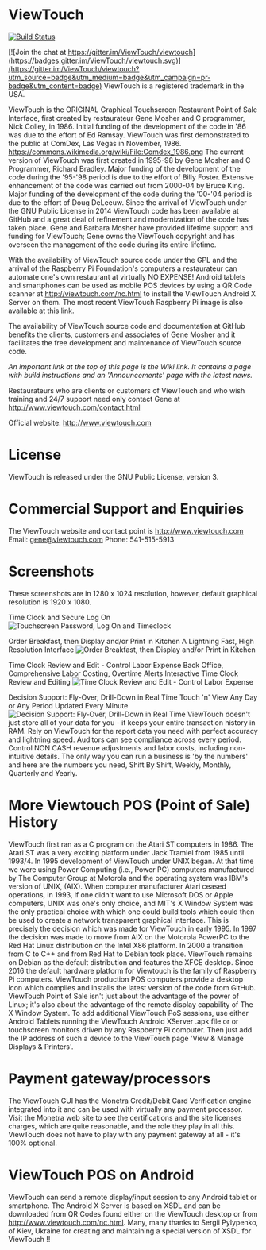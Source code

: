 ViewTouch
=========

[![Build Status](https://img.shields.io/travis/ViewTouch/viewtouch/master.svg?label=Travis)](https://travis-ci.org/ViewTouch/viewtouch/builds)

[![Join the chat at https://gitter.im/ViewTouch/viewtouch](https://badges.gitter.im/ViewTouch/viewtouch.svg)](https://gitter.im/ViewTouch/viewtouch?utm_source=badge&utm_medium=badge&utm_campaign=pr-badge&utm_content=badge)
ViewTouch is a registered trademark in the USA.

ViewTouch is the ORIGINAL Graphical Touchscreen Restaurant Point of Sale Interface, first created by restaurateur Gene Mosher and C programmer, Nick Colley, in 1986.  Initial funding of the development of the code in '86 was due to the effort of Ed Ramsay.  ViewTouch was first demonstrated to the public at ComDex, Las Vegas in November, 1986. https://commons.wikimedia.org/wiki/File:Comdex_1986.png  The current version of ViewTouch was first created in 1995-98 by Gene Mosher and C Programmer, Richard Bradley.  Major funding of the development of the code during the '95-'98 period is due to the effort of Billy Foster.  Extensive enhancement of the code was carried out from 2000-04 by Bruce King. Major funding of the development of the code during the '00-'04 period is due to the effort of Doug DeLeeuw.  Since the arrival of ViewTouch under the GNU Public License in 2014 ViewTouch code has been available at GitHub and a great deal of refinement and modernization of the code has taken place.  Gene and Barbara Mosher have provided lifetime support and funding for ViewTouch; Gene owns the ViewTouch copyright and has overseen the management of the code during its entire lifetime.

With the availability of ViewTouch source code under the GPL and the arrival of the Raspberry Pi Foundation's computers a restaurateur can automate one's own restaurant at virtually NO EXPENSE! Android tablets and smartphones can be used as mobile POS devices by using a QR Code scanner at http://viewtouch.com/nc.html to install the ViewTouch Android X Server on them. The most recent ViewTouch Raspberry Pi image is also available at this link.

The availability of ViewTouch source code and documentation at GitHub benefits the clients, customers and associates of Gene Mosher and it facilitates the free development and maintenance of ViewTouch source code.

_An important link at the top of this page is the Wiki link. It contains a page with build instructions and an 'Announcements' page with the latest news._

Restaurateurs who are clients or customers of ViewTouch and who wish training and 24/7 support need only contact Gene at http://www.viewtouch.com/contact.html

Official website: http://www.viewtouch.com

License
=========

ViewTouch is released under the GNU Public License, version 3.

Commercial Support and Enquiries
=========
The ViewTouch website and contact point is http://www.viewtouch.com  Email: gene@viewtouch.com  Phone: 541-515-5913

Screenshots
=========
These screenshots are in 1280 x 1024 resolution, however, default graphical resolution is 1920 x 1080.

Time Clock and Secure Log On
![Touchscreen Password, Log On and Timeclock](http://www.viewtouch.com/vtscrn1.png)

Order Breakfast, then Display and/or Print in Kitchen
A Lightning Fast, High Resolution Interface
![Order Breakfast, then Display and/or Print in Kitchen](http://www.viewtouch.com/vtscrn6.png)

Time Clock Review and Edit - Control Labor Expense 
Back Office, Comprehensive Labor Costing, Overtime Alerts
Interactive Time Clock Review and Editing
![Time Clock Review and Edit - Control Labor Expense ](http://www.viewtouch.com/vtscrn3.png)

Decision Support: Fly-Over, Drill-Down in Real Time
Touch 'n' View Any Day or Any Period Updated Every Minute
![Decision Support: Fly-Over, Drill-Down in Real Time](http://www.viewtouch.com/vtscrn5.png)
ViewTouch doesn't just store all of your data for you - it keeps your entire transaction history in RAM. Rely on ViewTouch for the report data you need with perfect accuracy and lightning speed. Auditors can see compliance across every period. Control NON CASH revenue adjustments and labor costs, including non-intuitive details. The only way you can run a business is 'by the numbers' and here are the numbers you need, Shift By Shift, Weekly, Monthly, Quarterly and Yearly.

More Viewtouch POS (Point of Sale) History
=========
ViewTouch first ran as a C program on the Atari ST computers in 1986. The Atari ST was a very exciting platform under Jack Tramiel from 1985 until 1993/4. In 1995 development of ViewTouch under UNIX began. At that time we were using Power Computing (i.e., Power PC) computers manufactured by The Computer Group at Motorola and the operating system was IBM's version of UNIX, (AIX).
When computer manufacturer Atari ceased operations, in 1993, if one didn't want to use Microsoft DOS or Apple computers, UNIX was one's only choice, and MIT's X Window System was the only practical choice with which one could build tools which could then be used to create a network transparent graphical interface.  This is precisely the decision which was made for ViewTouch in early 1995.
In 1997 the decision was made to move from AIX on the Motorola PowerPC to the Red Hat Linux distribution on the Intel X86 platform. In 2000 a transition from C to C++ and from Red Hat to Debian took place.  ViewTouch remains on Debian as the default distribution and features the XFCE desktop.
Since 2016 the default hardware platform for Viewtouch is the family of Raspberry Pi computers. ViewTouch production POS computers provide a desktop icon which compiles and installs the latest version of the code from GitHub.
ViewTouch Point of Sale isn't just about the advantage of the power of Linux; it's also about the advantage of the remote display capability of The X Window System. To add additional ViewTouch PoS sessions, use either Android Tablets running the ViewTouch Android XServer .apk file or or touchscreen monitors driven by any Raspberry Pi computer.  Then just add the IP address of such a device to the ViewTouch page 'View & Manage Displays & Printers'.

Payment gateway/processors
=========
The ViewTouch GUI has the Monetra Credit/Debit Card Verification engine integrated into it and can be used with virtually any payment processor. Visit the Monetra web site to see the certifications and the site licenses charges, which are quite reasonable, and the role they play in all this. ViewTouch does not have to play with any payment gateway at all - it's 100% optional.

ViewTouch POS on Android
=========
ViewTouch can send a remote display/input session to any Android tablet or smartphone. The Android X Server is based on XSDL and can be downloaded from QR Codes found either on the ViewTouch desktop or from http://www.viewtouch.com/nc.html.  Many, many thanks to Sergii Pylypenko, of Kiev, Ukraine for creating and maintaining a special version of XSDL for ViewTouch !!

